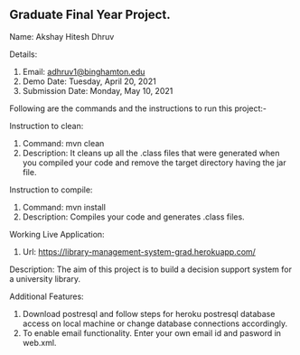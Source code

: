 ## Graduate Final Year Project.

Name: Akshay Hitesh Dhruv


Details:
1. Email: adhruv1@binghamton.edu
2. Demo Date: Tuesday, April 20, 2021
3. Submission Date: Monday, May 10, 2021


Following are the commands and the instructions to run this project:-

Instruction to clean:
1. Command: mvn clean
2. Description: It cleans up all the .class files that were generated when you compiled your code and remove the target directory having the jar file.

Instruction to compile:
1. Command: mvn install
2. Description: Compiles your code and generates .class files.

Working Live Application:
1. Url: https://library-management-system-grad.herokuapp.com/


Description:
The aim of this project is to build a decision support system for a university library.


Additional Features:
1. Download postresql and follow steps for heroku postresql database access on local machine or change database connections accordingly.
2. To enable email functionality. Enter your own email id and pasword in web.xml.

